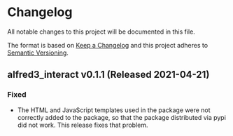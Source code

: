 # Changelog

All notable changes to this project will be documented in this file.

The format is based on [Keep a Changelog](https://keepachangelog.com/en/)
and this project adheres to [Semantic Versioning](https://semver.org/spec/v2.0.0.html).

## alfred3_interact v0.1.1 (Released 2021-04-21)

### Fixed

- The HTML and JavaScript templates used in the package were not correctly
  added to the package, so that the package distributed via pypi did
  not work. This release fixes that problem.
